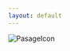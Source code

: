 ```yaml
---
layout: default
---
```

![PasageIcon](https://user-images.githubusercontent.com/110218823/227138132-e7acff85-c354-442e-ac4e-335e88243a81.png)
